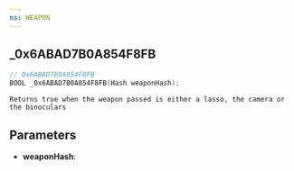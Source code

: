 ```yaml
---
ns: WEAPON
---
```

## _0x6ABAD7B0A854F8FB

```c
// 0x6ABAD7B0A854F8FB
BOOL _0x6ABAD7B0A854F8FB(Hash weaponHash);
```

```
Returns true when the weapon passed is either a lasso, the camera or the binoculars
```

## Parameters
* **weaponHash**:
